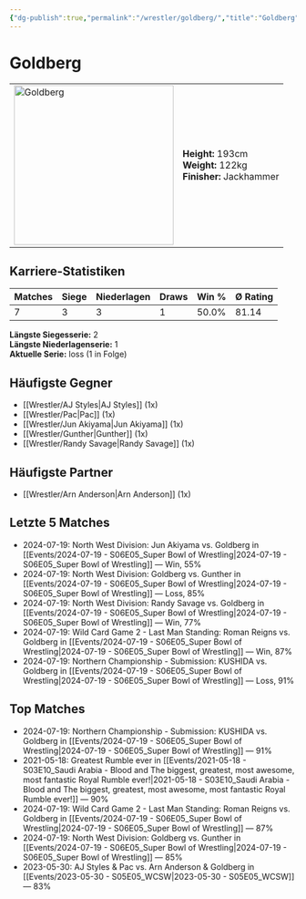 ```yaml
---
{"dg-publish":true,"permalink":"/wrestler/goldberg/","title":"Goldberg","tags":["wrestler"],"noteIcon":""}
---
```



# Goldberg

<table>
        <tr>
        <td><img src="https://github.com/CptSpaulding1980/choke-slam-wrestling/releases/download/images/Goldberg.png" width="280" alt="Goldberg"></td>
        <td>
        <b>Height:</b> 193cm<br>
        <b>Weight:</b> 122kg<br>
        <b>Finisher:</b> Jackhammer<br>
        </td>
        </tr>
        </table>
        

## Karriere-Statistiken

| Matches | Siege | Niederlagen | Draws | Win % | Ø Rating |
|---------|-------|-------------|-------|-------|-----------|
| 7 | 3 | 3 | 1 | 50.0% | 81.14 |

**Längste Siegesserie:** 2<br>**Längste Niederlagenserie:** 1<br>**Aktuelle Serie:** loss (1 in Folge)


## Häufigste Gegner
- [[Wrestler/AJ Styles\|AJ Styles]] (1x)
- [[Wrestler/Pac\|Pac]] (1x)
- [[Wrestler/Jun Akiyama\|Jun Akiyama]] (1x)
- [[Wrestler/Gunther\|Gunther]] (1x)
- [[Wrestler/Randy Savage\|Randy Savage]] (1x)

## Häufigste Partner
- [[Wrestler/Arn Anderson\|Arn Anderson]] (1x)

## Letzte 5 Matches
- 2024-07-19: North West Division: Jun Akiyama vs. Goldberg in [[Events/2024-07-19 - S06E05_Super Bowl of Wrestling\|2024-07-19 - S06E05_Super Bowl of Wrestling]] — Win, 55%
- 2024-07-19: North West Division: Goldberg vs. Gunther in [[Events/2024-07-19 - S06E05_Super Bowl of Wrestling\|2024-07-19 - S06E05_Super Bowl of Wrestling]] — Loss, 85%
- 2024-07-19: North West Division: Randy Savage vs. Goldberg in [[Events/2024-07-19 - S06E05_Super Bowl of Wrestling\|2024-07-19 - S06E05_Super Bowl of Wrestling]] — Win, 77%
- 2024-07-19: Wild Card Game 2 - Last Man Standing: Roman Reigns vs. Goldberg in [[Events/2024-07-19 - S06E05_Super Bowl of Wrestling\|2024-07-19 - S06E05_Super Bowl of Wrestling]] — Win, 87%
- 2024-07-19: Northern Championship - Submission: KUSHIDA vs. Goldberg in [[Events/2024-07-19 - S06E05_Super Bowl of Wrestling\|2024-07-19 - S06E05_Super Bowl of Wrestling]] — Loss, 91%

## Top Matches
- 2024-07-19: Northern Championship - Submission: KUSHIDA vs. Goldberg in [[Events/2024-07-19 - S06E05_Super Bowl of Wrestling\|2024-07-19 - S06E05_Super Bowl of Wrestling]] — 91%
- 2021-05-18: Greatest Rumble ever in [[Events/2021-05-18 - S03E10_Saudi Arabia - Blood and The biggest, greatest, most awesome, most fantastic Royal Rumble ever!\|2021-05-18 - S03E10_Saudi Arabia - Blood and The biggest, greatest, most awesome, most fantastic Royal Rumble ever!]] — 90%
- 2024-07-19: Wild Card Game 2 - Last Man Standing: Roman Reigns vs. Goldberg in [[Events/2024-07-19 - S06E05_Super Bowl of Wrestling\|2024-07-19 - S06E05_Super Bowl of Wrestling]] — 87%
- 2024-07-19: North West Division: Goldberg vs. Gunther in [[Events/2024-07-19 - S06E05_Super Bowl of Wrestling\|2024-07-19 - S06E05_Super Bowl of Wrestling]] — 85%
- 2023-05-30: AJ Styles & Pac vs. Arn Anderson & Goldberg in [[Events/2023-05-30 - S05E05_WCSW\|2023-05-30 - S05E05_WCSW]] — 83%
